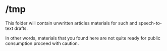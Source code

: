 # /tmp
This folder will contain unwritten articles materials for such and speech-to-text  drafts. 

In other words, materials that you found here are not quite ready for public consumption proceed with caution. 
